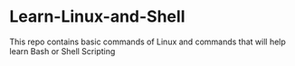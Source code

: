 # Learn-Linux-and-Shell
This repo contains basic commands of Linux and commands that will help learn Bash or Shell Scripting
